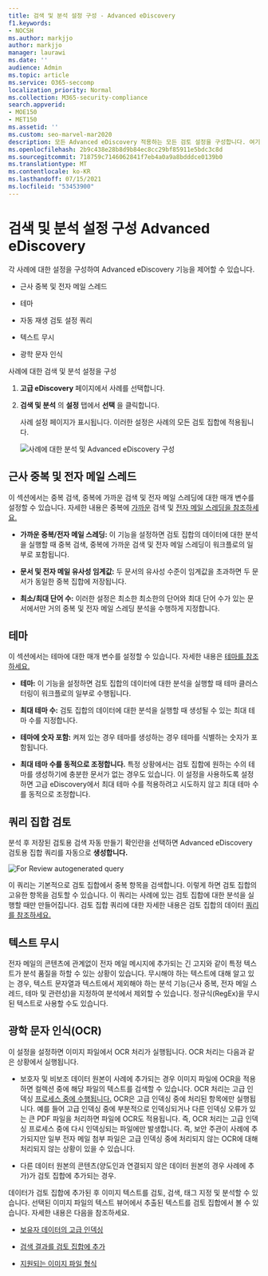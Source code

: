 ```yaml
---
title: 검색 및 분석 설정 구성 - Advanced eDiscovery
f1.keywords:
- NOCSH
ms.author: markjjo
author: markjjo
manager: laurawi
ms.date: ''
audience: Admin
ms.topic: article
ms.service: O365-seccomp
localization_priority: Normal
ms.collection: M365-security-compliance
search.appverid:
- MOE150
- MET150
ms.assetid: ''
ms.custom: seo-marvel-mar2020
description: 모든 Advanced eDiscovery 적용하는 모든 검토 설정을 구성합니다. 여기에는 분석 및 광학 문자 인식에 대한 설정이 포함됩니다.
ms.openlocfilehash: 2b9c438e28b8d9b84ec8cc29bf85911e5bdc3c8d
ms.sourcegitcommit: 718759c7146062841f7eb4a0a9a8bdddce0139b0
ms.translationtype: MT
ms.contentlocale: ko-KR
ms.lasthandoff: 07/15/2021
ms.locfileid: "53453900"
---
```

# <a name="configure-search-and-analytics-settings-in-advanced-ediscovery"></a>검색 및 분석 설정 구성 Advanced eDiscovery

각 사례에 대한 설정을 구성하여 Advanced eDiscovery 기능을 제어할 수 있습니다.

- 근사 중복 및 전자 메일 스레드

- 테마

- 자동 재생 검토 설정 쿼리

- 텍스트 무시

- 광학 문자 인식

사례에 대한 검색 및 분석 설정을 구성

1. **고급 eDiscovery** 페이지에서 사례를 선택합니다.

2. **검색 및 분석** 의 **설정** 탭에서 **선택** 을 클릭합니다.

   사례 설정 페이지가 표시됩니다. 이러한 설정은 사례의 모든 검토 집합에 적용됩니다.

   ![사례에 대한 분석 및 Advanced eDiscovery 구성](../media/AeDCaseSettings.png)

## <a name="near-duplicates-and-email-threading"></a>근사 중복 및 전자 메일 스레드

이 섹션에서는 중복 검색, 중복에 가까운 검색 및 전자 메일 스레딩에 대한 매개 변수를 설정할 수 있습니다. 자세한 내용은 중복에 [가까운](near-duplicate-detection-in-advanced-ediscovery.md) 검색 및 [전자 메일 스레딩을 참조하세요.](email-threading-in-advanced-ediscovery.md)

- **가까운 중복/전자 메일 스레딩:** 이 기능을 설정하면 검토 집합의 데이터에 대한 분석을 실행할 때 중복 검색, 중복에 가까운 검색 및 전자 메일 스레딩이 워크플로의 일부로 포함됩니다.

- **문서 및 전자 메일 유사성 임계값:** 두 문서의 유사성 수준이 임계값을 초과하면 두 문서가 동일한 중복 집합에 저장됩니다.

- **최소/최대 단어 수:** 이러한 설정은 최소한 최소한의 단어와 최대 단어 수가 있는 문서에서만 거의 중복 및 전자 메일 스레딩 분석을 수행하게 지정합니다.

## <a name="themes"></a>테마

이 섹션에서는 테마에 대한 매개 변수를 설정할 수 있습니다. 자세한 내용은 [테마를 참조하세요.](themes-in-advanced-ediscovery.md)

- **테마:** 이 기능을 설정하면 검토 집합의 데이터에 대한 분석을 실행할 때 테마 클러스터링이 워크플로의 일부로 수행됩니다.

- **최대 테마 수:** 검토 집합의 데이터에 대한 분석을 실행할 때 생성될 수 있는 최대 테마 수를 지정합니다.

- **테마에 숫자 포함:** 켜져 있는 경우 테마를 생성하는 경우 테마를 식별하는 숫자가 포함됩니다. 

- **최대 테마 수를 동적으로 조정합니다.** 특정 상황에서는 검토 집합에 원하는 수의 테마를 생성하기에 충분한 문서가 없는 경우도 있습니다. 이 설정을 사용하도록 설정하면 고급 eDiscovery에서 최대 테마 수를 적용하려고 시도하지 않고 최대 테마 수를 동적으로 조정합니다.

## <a name="review-set-query"></a>쿼리 집합 검토

분석 후  저장된 검토용 검색 자동 만들기 확인란을 선택하면 Advanced eDiscovery 검토용 집합 쿼리를 자동으로 **생성합니다.** 

![For Review autogenerated query](../media/AeDForReviewQuery.png)

이 쿼리는 기본적으로 검토 집합에서 중복 항목을 검색합니다. 이렇게 하면 검토 집합의 고유한 항목을 검토할 수 있습니다. 이 쿼리는 사례에 있는 검토 집합에 대한 분석을 실행할 때만 만들어집니다. 검토 집합 쿼리에 대한 자세한 내용은 검토 집합의 데이터 [쿼리를 참조하세요.](review-set-search.md)

## <a name="ignore-text"></a>텍스트 무시

전자 메일의 콘텐츠에 관계없이 전자 메일 메시지에 추가되는 긴 고지와 같이 특정 텍스트가 분석 품질을 하할 수 있는 상황이 있습니다. 무시해야 하는 텍스트에 대해 알고 있는 경우, 텍스트 문자열과 텍스트에서 제외해야 하는 분석 기능(근사 중복, 전자 메일 스레드, 테마 및 관련성)을 지정하여 분석에서 제외할 수 있습니다. 정규식(RegEx)을 무시된 텍스트로 사용할 수도 있습니다.

## <a name="optical-character-recognition-ocr"></a>광학 문자 인식(OCR)

이 설정을 설정하면 이미지 파일에서 OCR 처리가 실행됩니다. OCR 처리는 다음과 같은 상황에서 실행됩니다.

- 보호자 및 비보조 [](non-custodial-data-sources.md) 데이터 원본이 사례에 추가되는 경우 이미지 파일에 OCR을 적용하면 컬렉션 중에 해당 파일의 텍스트를 검색할 수 있습니다. OCR 처리는 고급 인덱싱 [프로세스 중에 수행됩니다.](indexing-custodian-data.md) OCR은 고급 인덱싱 중에 처리된 항목에만 실행됩니다. 예를 들어 고급 인덱싱 중에 부분적으로 인덱싱되거나 다른 인덱싱 오류가 있는 큰 PDF 파일을 처리하면 파일에 OCR도 적용됩니다. 즉, OCR 처리는 고급 인덱싱 프로세스 중에 다시 인덱싱되는 파일에만 발생합니다. 즉, 보안 주관이 사례에 추가되지만 일부 전자 메일 첨부 파일은 고급 인덱싱 중에 처리되지 않는 OCR에 대해 처리되지 않는 상황이 있을 수 있습니다.

- 다른 데이터 원본의 콘텐츠(양도인과 연결되지 않은 데이터 원본의 경우 사례에 추가)가 검토 집합에 추가되는 경우.

데이터가 검토 집합에 추가된 후 이미지 텍스트를 검토, 검색, 태그 지정 및 분석할 수 있습니다. 선택된 이미지 파일의 텍스트 뷰어에서 추출된 텍스트를 검토 집합에서 볼 수 있습니다. 자세한 내용은 다음을 참조하세요.

- [보유자 데이터의 고급 인덱싱](indexing-custodian-data.md)

- [검색 결과를 검토 집합에 추가](add-data-to-review-set.md#optical-character-recognition)

- [지원되는 이미지 파일 형식](supported-filetypes-ediscovery20.md#image)
